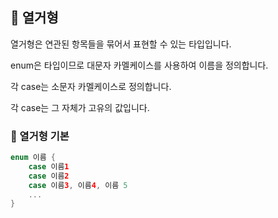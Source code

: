 
## 📌 열거형

열거형은 연관된 항목들을 묶어서 표현할 수 있는 타입입니다.

enum은 타입이므로 대문자 카멜케이스를 사용하여 이름을 정의합니다.

각 case는 소문자 카멜케이스로 정의합니다.

각 case는 그 자체가 고유의 값입니다.

### 📐 열거형 기본

```swift
enum 이름 {
    case 이름1
    case 이름2
    case 이름3, 이름4, 이름 5
    ...
}
```
